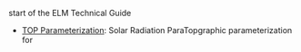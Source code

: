 start of the ELM Technical Guide

- [TOP Parameterization](top_solar_parameterization.md): Solar Radiation ParaTopgraphic parameterization for
